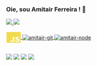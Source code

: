 ### Oie, sou Amitair Ferreira ! :leaves:

<div>
<a href="https://github.com/amitairferreira">
<img width="59.5%" src="https://github-readme-stats.vercel.app/api/top-langs/?username=amitairferreira&layout=compact&langs_count=7&theme=synthwave"/>
<img width="40%" src="https://github-readme-stats.vercel.app/api?username=amitairferreira&show_icons=true&theme=synthwave&include_all_commits=true&count_private=true"/>
</div>

<div style="display: inline_block"><br>
  <img align="center" alt="amitair-Js" height="30" width="40" src="https://raw.githubusercontent.com/devicons/devicon/master/icons/javascript/javascript-plain.svg">
  <img align="center" alt="amitair-git" height="30" width="40" src="https://cdn.jsdelivr.net/gh/devicons/devicon/icons/git/git-original.svg" />
  <img align="center" alt="amitair-node" height="50" width="60" src="https://cdn.jsdelivr.net/gh/devicons/devicon/icons/nodejs/nodejs-original-wordmark.svg"" />
</div>

##

<div>
<a href="https://www.linkedin.com/in/amitair-lima-b68537192/" target="_blank"><img src="https://img.shields.io/badge/-LinkedIn-%230077B5?style=for-the-badge&logo=linkedin&logoColor=white" target="_blank"></a>
<a href = "mail:amitairlima@gmail.com"><img src="https://img.shields.io/badge/Gmail-D14836?style=for-the-badge&logo=gmail&logoColor=white"_blank"></a>
<a href="https://instagram.com/amitairlima" target="_blank"><img src="https://img.shields.io/badge/-Instagram-%23E4405F?style=for-the-badge&logo=instagram&logoColor=white" target="_blank"></a>
<a href ="https://app.slack.com/client/T1A3A7ADC/C038MPK2MHA/user_profile" target="_blank"><img src="https://img.shields.io/badge/Slack-4A154B?style=for-the-badge&logo=slack&logoColor=white" target="_blank"></a> 
</div>


